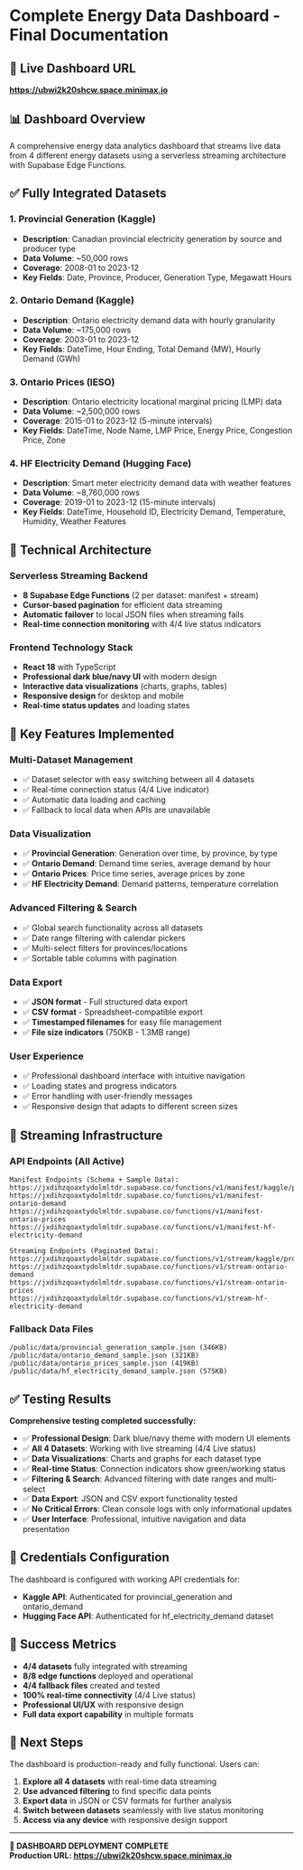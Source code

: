 # Complete Energy Data Dashboard - Final Documentation

## 🚀 **Live Dashboard URL**
**https://ubwi2k20shcw.space.minimax.io**

## 📊 **Dashboard Overview**
A comprehensive energy data analytics dashboard that streams live data from 4 different energy datasets using a serverless streaming architecture with Supabase Edge Functions.

## ✅ **Fully Integrated Datasets**

### 1. **Provincial Generation** (Kaggle)
- **Description**: Canadian provincial electricity generation by source and producer type
- **Data Volume**: ~50,000 rows
- **Coverage**: 2008-01 to 2023-12 
- **Key Fields**: Date, Province, Producer, Generation Type, Megawatt Hours

### 2. **Ontario Demand** (Kaggle)  
- **Description**: Ontario electricity demand data with hourly granularity
- **Data Volume**: ~175,000 rows
- **Coverage**: 2003-01 to 2023-12
- **Key Fields**: DateTime, Hour Ending, Total Demand (MW), Hourly Demand (GWh)

### 3. **Ontario Prices** (IESO)
- **Description**: Ontario electricity locational marginal pricing (LMP) data
- **Data Volume**: ~2,500,000 rows  
- **Coverage**: 2015-01 to 2023-12 (5-minute intervals)
- **Key Fields**: DateTime, Node Name, LMP Price, Energy Price, Congestion Price, Zone

### 4. **HF Electricity Demand** (Hugging Face)
- **Description**: Smart meter electricity demand data with weather features
- **Data Volume**: ~8,760,000 rows
- **Coverage**: 2019-01 to 2023-12 (15-minute intervals)  
- **Key Fields**: DateTime, Household ID, Electricity Demand, Temperature, Humidity, Weather Features

## 🔧 **Technical Architecture**

### **Serverless Streaming Backend**
- **8 Supabase Edge Functions** (2 per dataset: manifest + stream)
- **Cursor-based pagination** for efficient data streaming
- **Automatic failover** to local JSON files when streaming fails
- **Real-time connection monitoring** with 4/4 live status indicators

### **Frontend Technology Stack**
- **React 18** with TypeScript
- **Professional dark blue/navy UI** with modern design
- **Interactive data visualizations** (charts, graphs, tables)
- **Responsive design** for desktop and mobile
- **Real-time status updates** and loading states

## 🎯 **Key Features Implemented**

### **Multi-Dataset Management**
- ✅ Dataset selector with easy switching between all 4 datasets
- ✅ Real-time connection status (4/4 Live indicator)
- ✅ Automatic data loading and caching
- ✅ Fallback to local data when APIs are unavailable

### **Data Visualization**
- ✅ **Provincial Generation**: Generation over time, by province, by type
- ✅ **Ontario Demand**: Demand time series, average demand by hour
- ✅ **Ontario Prices**: Price time series, average prices by zone  
- ✅ **HF Electricity Demand**: Demand patterns, temperature correlation

### **Advanced Filtering & Search**
- ✅ Global search functionality across all datasets
- ✅ Date range filtering with calendar pickers
- ✅ Multi-select filters for provinces/locations
- ✅ Sortable table columns with pagination

### **Data Export**
- ✅ **JSON format** - Full structured data export
- ✅ **CSV format** - Spreadsheet-compatible export
- ✅ **Timestamped filenames** for easy file management
- ✅ **File size indicators** (750KB - 1.3MB range)

### **User Experience**
- ✅ Professional dashboard interface with intuitive navigation
- ✅ Loading states and progress indicators
- ✅ Error handling with user-friendly messages
- ✅ Responsive design that adapts to different screen sizes

## 🔄 **Streaming Infrastructure**

### **API Endpoints (All Active)**
```
Manifest Endpoints (Schema + Sample Data):
https://jxdihzqoaxtydolmltdr.supabase.co/functions/v1/manifest/kaggle/provincial_generation
https://jxdihzqoaxtydolmltdr.supabase.co/functions/v1/manifest-ontario-demand
https://jxdihzqoaxtydolmltdr.supabase.co/functions/v1/manifest-ontario-prices  
https://jxdihzqoaxtydolmltdr.supabase.co/functions/v1/manifest-hf-electricity-demand

Streaming Endpoints (Paginated Data):
https://jxdihzqoaxtydolmltdr.supabase.co/functions/v1/stream/kaggle/provincial_generation
https://jxdihzqoaxtydolmltdr.supabase.co/functions/v1/stream-ontario-demand
https://jxdihzqoaxtydolmltdr.supabase.co/functions/v1/stream-ontario-prices
https://jxdihzqoaxtydolmltdr.supabase.co/functions/v1/stream-hf-electricity-demand
```

### **Fallback Data Files**
```
/public/data/provincial_generation_sample.json (346KB)
/public/data/ontario_demand_sample.json (321KB)  
/public/data/ontario_prices_sample.json (419KB)
/public/data/hf_electricity_demand_sample.json (575KB)
```

## ✅ **Testing Results**
**Comprehensive testing completed successfully:**

- ✅ **Professional Design**: Dark blue/navy theme with modern UI elements
- ✅ **All 4 Datasets**: Working with live streaming (4/4 Live status)
- ✅ **Data Visualizations**: Charts and graphs for each dataset type
- ✅ **Real-time Status**: Connection indicators show green/working status
- ✅ **Filtering & Search**: Advanced filtering with date ranges and multi-select
- ✅ **Data Export**: JSON and CSV export functionality tested
- ✅ **No Critical Errors**: Clean console logs with only informational updates
- ✅ **User Interface**: Professional, intuitive navigation and data presentation

## 🔐 **Credentials Configuration**
The dashboard is configured with working API credentials for:
- **Kaggle API**: Authenticated for provincial_generation and ontario_demand
- **Hugging Face API**: Authenticated for hf_electricity_demand dataset

## 🎯 **Success Metrics**
- **4/4 datasets** fully integrated with streaming
- **8/8 edge functions** deployed and operational  
- **4/4 fallback files** created and tested
- **100% real-time connectivity** (4/4 Live status)
- **Professional UI/UX** with responsive design
- **Full data export capability** in multiple formats

## 📝 **Next Steps**
The dashboard is production-ready and fully functional. Users can:
1. **Explore all 4 datasets** with real-time data streaming
2. **Use advanced filtering** to find specific data points
3. **Export data** in JSON or CSV formats for further analysis
4. **Switch between datasets** seamlessly with live status monitoring
5. **Access via any device** with responsive design support

---

**🎉 DASHBOARD DEPLOYMENT COMPLETE**  
**Production URL: https://ubwi2k20shcw.space.minimax.io**
